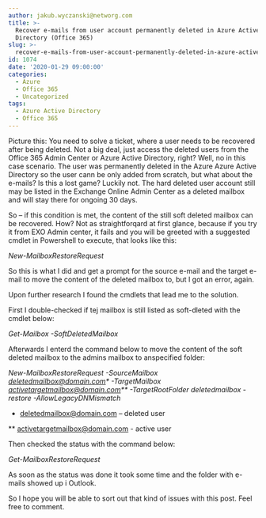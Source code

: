 ```yaml
---
author: jakub.wyczanski@networg.com
title: >-
  Recover e-mails from user account permanently deleted in Azure Active
  Directory (Office 365)
slug: >-
  recover-e-mails-from-user-account-permanently-deleted-in-azure-active-directory-office-365
id: 1074
date: '2020-01-29 09:00:00'
categories:
  - Azure
  - Office 365
  - Uncategorized
tags:
  - Azure Active Directory
  - Office 365
---
```


Picture this: You need to solve a ticket, where a user needs to be recovered after being deleted. Not a big deal, just access the deleted users from the Office 365 Admin Center or Azure Active Directory, right? Well, no in this case scenario. The user was permanently deleted in the Azure Azure Active Directory so the user cann be only added from scratch, but what about the e-mails? Is this a lost game? Luckily not. The hard deleted user account still may be listed in the Exchange Online Admin Center as a deleted mailbox and will stay there for ongoing 30 days.

So – if this condition is met, the content of the still soft deleted mailbox can be recovered. How? Not as straightforqard at first glance, because if you try it from EXO Admin center, it fails and you will be greeted with a suggested cmdlet in Powershell to execute, that looks like this:

_New-MailboxRestoreRequest_

So this is what I did and get a prompt for the source e-mail and the target e-mail to move the content of the deleted mailbox to, but I got an error, again.

Upon further research I found the cmdlets that lead me to the solution.

First I double-checked if tej mailbox is still listed as soft-dleted with the cmdlet below:

_Get-Mailbox -SoftDeletedMailbox_

Afterwards I enterd the command below to move the content of the soft deleted mailbox to the admins mailbox to anspecified folder:

_New-MailboxRestoreRequest -SourceMailbox deletedmailbox@domain.com* -TargetMailbox activetargetmailbox@domain.com** -TargetRootFolder deletedmailbox -restore -AllowLegacyDNMismatch_

* deletedmailbox@domain.com – deleted user

** [activetargetmailbox@domain.com](mailto:activetargetmailbox@domain.com) - active user

Then checked the status with the command below:

_Get-MailboxRestoreRequest_

As soon as the status was done it took some time and the folder with e-mails showed up i Outlook.

So I hope you will be able to sort out that kind of issues with this post. Feel free to comment.